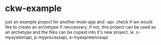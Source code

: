 # ckw-example
just an example project for another mule-app and -api. check if we would like to create an archetype if neccessary. if not, this project can be used as an archetype and the files can be copied into it's new project. ie. s-mysystemapi, p-myprocessapi, e-myexpreienceapi